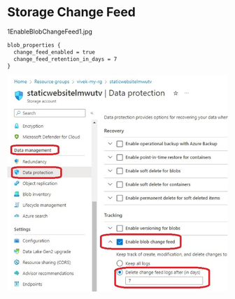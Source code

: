 # Storage Change Feed

1EnableBlobChangeFeed1.jpg

```
blob_properties {
  change_feed_enabled = true
  change_feed_retention_in_days = 7
}
```

![Enable Change Feed](./images/1EnableBlobChangeFeed1.jpg)

